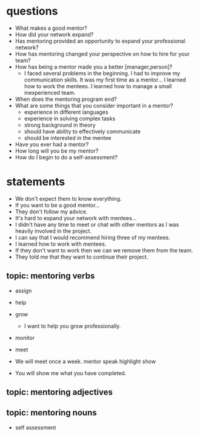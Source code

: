# questions
* What makes a good mentor?
* How did your network expand?
* Has mentoring provided an opportunity to expand your professional network?
* How has mentoring changed your perspective on how to hire for your team?
* How has being a mentor made you a better [manager,person]?
  * I faced several problems in the beginning. I had to improve my communication skills. It was my first time as a mentor... I learned how to work the mentees. I learned how to manage a small inexperienced team.
* When does the mentoring program end?
* What are some things that you consider important in  a mentor?
    * experience in different languages
    * experience in solving complex tasks
    * strong background in theory
    * should have ability to effectively communicate
    * should be interested in the mentee
* Have you ever had a mentor?
* How long will you be my mentor?
* How do I begin to do a self-assessment?


# statements

* We don't expect them to know everything.
* If you want to be a good mentor...
* They don't follow my advice.
* It's hard to expand your network with mentees...
* I didn't have any time to meet or chat with other mentors as I was heavily involved in the project.
* I can say that I would recommend hiring three of my mentees.
* I learned how to work with mentees.
* If they don't want to work then we can we remove them from the team. 
* They told me that they want to continue their project. 

## topic:  mentoring verbs
* assign
* help
* grow
  * I want to help you grow professionally.
* monitor
* meet
  
* We will meet once a week.
mentor
speak
highlight
show
* You will show me what you have completed.

## topic: mentoring adjectives 

## topic:  mentoring nouns
* self assessment

